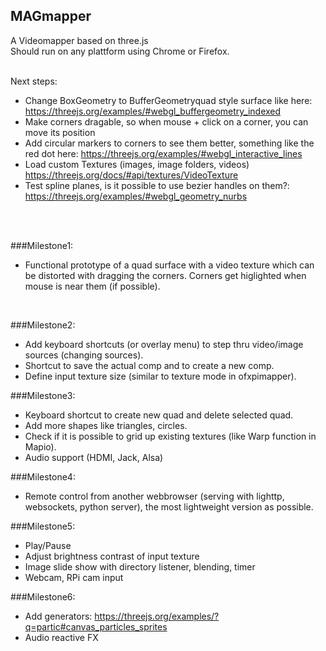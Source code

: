## MAGmapper
A Videomapper based on three.js<br />
Should run on any plattform using Chrome or Firefox.<br />

<br />
Next steps:

<br />

- Change BoxGeometry to BufferGeometryquad style surface like here: https://threejs.org/examples/#webgl_buffergeometry_indexed
- Make corners dragable, so when mouse + click on a corner, you can move its position
- Add circular markers to corners to see them better, something like the red dot here: https://threejs.org/examples/#webgl_interactive_lines
- Load custom Textures (images, image folders, videos) https://threejs.org/docs/#api/textures/VideoTexture
- Test spline planes, is it possible to use bezier handles on them?: https://threejs.org/examples/#webgl_geometry_nurbs
<br />
<br />

###Milestone1:
- Functional prototype of a quad surface with a video texture which can be distorted with dragging the corners. Corners get higlighted when mouse is near them (if possible).
<br />

###Milestone2:
- Add keyboard shortcuts (or overlay menu) to step thru video/image sources (changing sources).
- Shortcut to save the actual comp and to create a new comp.
- Define input texture size (similar to texture mode in ofxpimapper).

###Milestone3:
- Keyboard shortcut to create new quad and delete selected quad.
- Add more shapes like triangles, circles.
- Check if it is possible to grid up existing textures (like Warp function in  Mapio).
- Audio support (HDMI, Jack, Alsa)

###Milestone4:
- Remote control from another webbrowser (serving with lighttp, websockets, python server), the most lightweight version as possible.

###Milestone5:
- Play/Pause
- Adjust brightness contrast of input texture
- Image slide show with directory listener, blending, timer
- Webcam, RPi cam input

###Milestone6:
- Add generators: https://threejs.org/examples/?q=partic#canvas_particles_sprites
- Audio reactive FX



